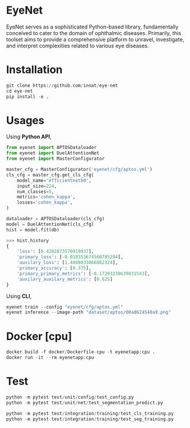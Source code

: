 # EyeNet

EyeNet serves as a sophisticated Python-based library, fundamentally conceived to cater to the domain of ophthalmic diseases. Primarily, this toolset aims to provide a comprehensive platform to unravel, investigate, and interpret complexities related to various eye diseases.

# Installation

```python
git clone https://github.com/innat/eye-net
cd eye-net
pip install -e . 
```

# Usages

Using **Python API**,

```python
from eyenet import APTOSDataloader
from eyenet import DuelAttentionNet
from eyenet import MasterConfigurator

master_cfg = MasterConfigurator('eyenet/cfg/aptos.yml')
cls_cfg = master_cfg.get_cls_cfg(
    model_name='efficientnetb0',
    input_size=224,
    num_classes=5,
    metrics='cohen_kappa',
    losses='cohen_kappa',
)

dataloader = APTOSDataloader(cls_cfg)
model = DuelAttentionNet(cls_cfg)
hist = model.fit(db)

>>> hist.history
{
    'loss': [0.4282873570919037], 
    'primary_loss': [-0.018353674560785294], 
    'auxilary_loss': [1.4888033866882324], 
    'primary_accuracy': [0.375], 
    'primary_primary_metrics': [-0.17293238639831543], 
    'auxilary_auxilary_metrics': [0.625]
}
```

Using **CLI**,

```python
eyenet train --config "eyenet/cfg/aptos.yml" 
eyenet inference --image-path "dataset/aptos/00a8624548a9.png"
```


# Docker [cpu]

```python
docker build -f docker/Dockerfile-cpu -t eyenetapp:cpu .
docker run -it --rm eyenetapp:cpu
```

# Test 

```python
python -m pytest test/unit/config/test_config.py
python -m pytest test/unit/net/test_segmentation_predict.py

python -m pytest test/integration/training/test_cls_training.py
python -m pytest test/integration/training/test_seg_training.py
```